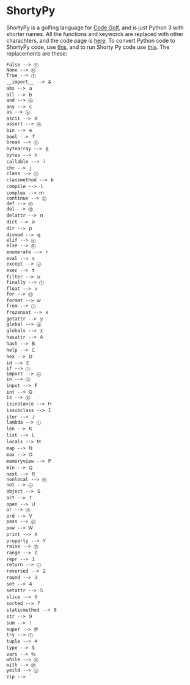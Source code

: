 # ShortyPy

ShortyPy is a golfing language for [Code Golf](https://codegolf.stackexchange.com), and is just Python 3 with shorter names. All the functions and keywords are replaced with other charachters, and the code page is [here](https://github.com/nedla2004/ShortyPy/blob/master/codePage.md). To convert Python code to ShortyPy code, use [this](https://github.com/nedla2004/ShortyPy/blob/master/pythonToShortyPy.py), and to run Shorty Py code use [this](https://github.com/nedla2004/ShortyPy/blob/master/ShortyPy.py). The replacements are these:

```
False --> Ⓕ
None --> Ⓝ
True --> Ⓣ
__import__ --> ＆
abs --> ａ
all --> ｂ
and --> ⓐ
any --> ｃ
as --> ⓢ
ascii --> ｄ
assert --> Ⓐ
bin --> ｅ
bool --> ｆ
break --> ⓑ
bytearray --> ｇ
bytes --> ｈ
callable --> ｉ
chr --> ｊ
class --> ⓒ
classmethod --> ｋ
compile --> ｌ
complex --> ｍ
continue --> Ⓒ
def --> ⓓ
del --> Ⓓ
delattr --> ｎ
dict --> ｏ
dir --> ｐ
divmod --> ｑ
elif --> ⓔ
else --> Ⓔ
enumerate --> ｒ
eval --> ｓ
except --> ⓧ
exec --> ｔ
filter --> ｕ
finally --> ⓕ
float --> ｖ
for --> Ⓞ
format --> ｗ
from --> ⓡ
frozenset --> ｘ
getattr --> ｙ
global --> ⓖ
globals --> ｚ
hasattr --> Ａ
hash --> Ｂ
help --> Ｃ
hex --> Ｄ
id --> Ｅ
if --> ⓘ
import --> ⓜ
in --> ⓩ
input --> Ｆ
int --> Ｇ
is --> Ⓩ
isinstance --> Ｈ
issubclass --> Ｉ
iter --> Ｊ
lambda --> ⓛ
len --> Ｋ
list --> Ｌ
locals --> Ｍ
map --> Ｎ
max --> Ｏ
memoryview --> Ｐ
min --> Ｑ
next --> Ｒ
nonlocal --> Ⓝ
not --> ⓝ
object --> Ｓ
oct --> Ｔ
open --> Ｕ
or --> ⓞ
ord --> Ｖ
pass --> ⓟ
pow --> Ｗ
print --> Ｘ
property --> Ｙ
raise --> Ⓡ
range --> Ｚ
repr --> １
return --> ⓡ
reversed --> ２
round --> ３
set --> ４
setattr --> ５
slice --> ６
sorted --> ７
staticmethod --> ８
str --> ９
sum --> ！
super --> ＠
try --> ⓣ
tuple --> ＃
type --> ＄
vars --> ％
while --> ⓦ
with --> Ⓦ
yeild --> ⓨ
zip --> ＾
```
